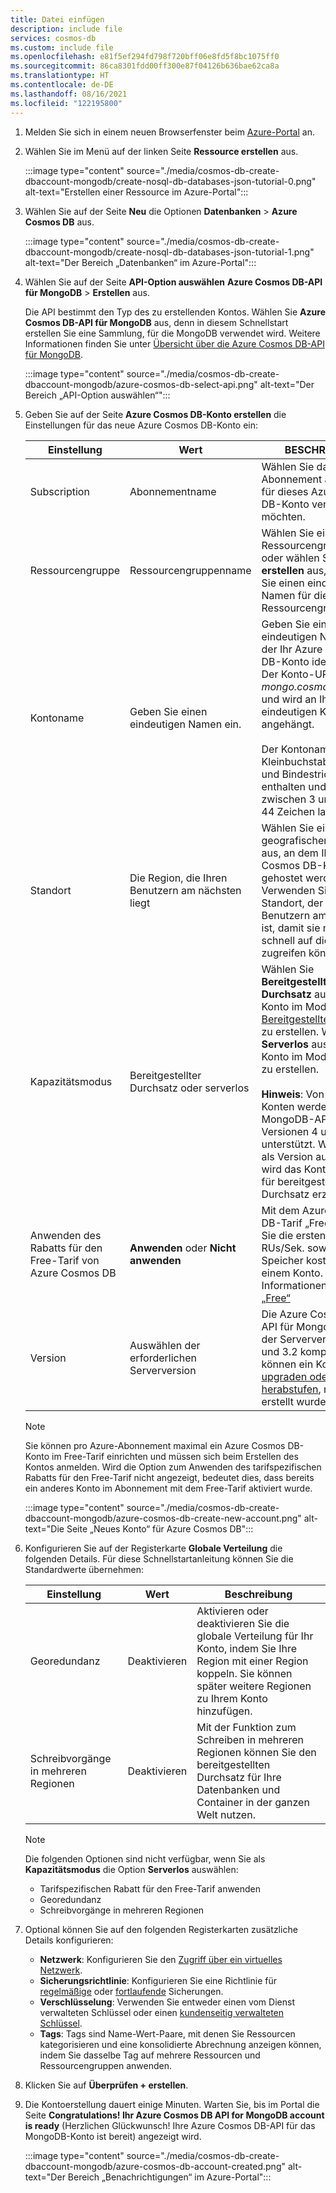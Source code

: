 ```yaml
---
title: Datei einfügen
description: include file
services: cosmos-db
ms.custom: include file
ms.openlocfilehash: e81f5ef294fd798f720bff06e8fd5f8bc1075ff0
ms.sourcegitcommit: 86ca8301fdd00ff300e87f04126b636bae62ca8a
ms.translationtype: HT
ms.contentlocale: de-DE
ms.lasthandoff: 08/16/2021
ms.locfileid: "122195800"
---
```

1. Melden Sie sich in einem neuen Browserfenster beim [Azure-Portal](https://portal.azure.com/) an.

2. Wählen Sie im Menü auf der linken Seite **Ressource erstellen** aus.
   
   :::image type="content" source="./media/cosmos-db-create-dbaccount-mongodb/create-nosql-db-databases-json-tutorial-0.png" alt-text="Erstellen einer Ressource im Azure-Portal":::
   
3. Wählen Sie auf der Seite **Neu** die Optionen **Datenbanken** > **Azure Cosmos DB** aus.
   
   :::image type="content" source="./media/cosmos-db-create-dbaccount-mongodb/create-nosql-db-databases-json-tutorial-1.png" alt-text="Der Bereich „Datenbanken“ im Azure-Portal":::
   
4. Wählen Sie auf der Seite **API-Option auswählen** **Azure Cosmos DB-API für MongoDB** > **Erstellen** aus.

   Die API bestimmt den Typ des zu erstellenden Kontos. Wählen Sie **Azure Cosmos DB-API für MongoDB** aus, denn in diesem Schnellstart erstellen Sie eine Sammlung, für die MongoDB verwendet wird. Weitere Informationen finden Sie unter [Übersicht über die Azure Cosmos DB-API für MongoDB](../mongodb-introduction.md).

   :::image type="content" source="./media/cosmos-db-create-dbaccount-mongodb/azure-cosmos-db-select-api.png" alt-text="Der Bereich „API-Option auswählen“":::

5. Geben Sie auf der Seite **Azure Cosmos DB-Konto erstellen** die Einstellungen für das neue Azure Cosmos DB-Konto ein:

   |Einstellung|Wert|BESCHREIBUNG |
   |---|---|---|
   |Subscription|Abonnementname|Wählen Sie das Azure-Abonnement aus, das Sie für dieses Azure Cosmos DB-Konto verwenden möchten. |
   |Ressourcengruppe|Ressourcengruppenname|Wählen Sie eine Ressourcengruppe aus, oder wählen Sie **Neu erstellen** aus, und geben Sie einen eindeutigen Namen für die Ressourcengruppe ein. |
   |Kontoname|Geben Sie einen eindeutigen Namen ein.|Geben Sie einen eindeutigen Namen ein, der Ihr Azure Cosmos DB-Konto identifiziert. Der Konto-URI lautet *mongo.cosmos.azure.com* und wird an Ihren eindeutigen Kontonamen angehängt.<br><br>Der Kontoname darf nur Kleinbuchstaben, Ziffern und Bindestriche (-) enthalten und muss zwischen 3 und 44 Zeichen lang sein.|
   |Standort|Die Region, die Ihren Benutzern am nächsten liegt|Wählen Sie einen geografischen Standort aus, an dem Ihr Azure Cosmos DB-Konto gehostet werden soll. Verwenden Sie den Standort, der Ihren Benutzern am nächsten ist, damit sie möglichst schnell auf die Daten zugreifen können.|
   |Kapazitätsmodus|Bereitgestellter Durchsatz oder serverlos|Wählen Sie **Bereitgestellter Durchsatz** aus, um ein Konto im Modus [Bereitgestellter Durchsatz](../set-throughput.md) zu erstellen. Wählen Sie **Serverlos** aus, um ein Konto im Modus [Serverlos](../serverless.md) zu erstellen.<br><br>**Hinweis**: Von serverlosen Konten werden nur die MongoDB-API-Versionen 4 und 3.6 unterstützt. Wenn Sie 3.2 als Version auswählen, wird das Konto im Modus für bereitgestellten Durchsatz erzwungen.|
   |Anwenden des Rabatts für den Free-Tarif von Azure Cosmos DB|**Anwenden** oder **Nicht anwenden**|Mit dem Azure Cosmos DB-Tarif „Free“ erhalten Sie die ersten 1000 RUs/Sek. sowie 25 GB Speicher kostenlos in einem Konto. Weitere Informationen zum [Tarif „Free“](https://azure.microsoft.com/pricing/details/cosmos-db/)|
   | Version | Auswählen der erforderlichen Serverversion | Die Azure Cosmos DB-API für MongoDB ist mit der Serverversion 4.0, 3.6 und 3.2 kompatibel. Sie können ein Konto [upgraden oder herabstufen](../mongodb/upgrade-mongodb-version.md), nachdem es erstellt wurde. |

   > [!NOTE]
   > Sie können pro Azure-Abonnement maximal ein Azure Cosmos DB-Konto im Free-Tarif einrichten und müssen sich beim Erstellen des Kontos anmelden. Wird die Option zum Anwenden des tarifspezifischen Rabatts für den Free-Tarif nicht angezeigt, bedeutet dies, dass bereits ein anderes Konto im Abonnement mit dem Free-Tarif aktiviert wurde.

   :::image type="content" source="./media/cosmos-db-create-dbaccount-mongodb/azure-cosmos-db-create-new-account.png" alt-text="Die Seite „Neues Konto“ für Azure Cosmos DB"::: 

1. Konfigurieren Sie auf der Registerkarte **Globale Verteilung** die folgenden Details. Für diese Schnellstartanleitung können Sie die Standardwerte übernehmen:

   |Einstellung|Wert|Beschreibung |
   |---|---|---|
   |Georedundanz|Deaktivieren|Aktivieren oder deaktivieren Sie die globale Verteilung für Ihr Konto, indem Sie Ihre Region mit einer Region koppeln. Sie können später weitere Regionen zu Ihrem Konto hinzufügen.|
   |Schreibvorgänge in mehreren Regionen|Deaktivieren|Mit der Funktion zum Schreiben in mehreren Regionen können Sie den bereitgestellten Durchsatz für Ihre Datenbanken und Container in der ganzen Welt nutzen.|

   > [!NOTE]
   > Die folgenden Optionen sind nicht verfügbar, wenn Sie als **Kapazitätsmodus** die Option **Serverlos** auswählen:
   > - Tarifspezifischen Rabatt für den Free-Tarif anwenden
   > - Georedundanz
   > - Schreibvorgänge in mehreren Regionen

1. Optional können Sie auf den folgenden Registerkarten zusätzliche Details konfigurieren:

   * **Netzwerk**: Konfigurieren Sie den [Zugriff über ein virtuelles Netzwerk](../how-to-configure-vnet-service-endpoint.md).
   * **Sicherungsrichtlinie**: Konfigurieren Sie eine Richtlinie für [regelmäßige](../configure-periodic-backup-restore.md) oder [fortlaufende](../provision-account-continuous-backup.md) Sicherungen.
   * **Verschlüsselung**: Verwenden Sie entweder einen vom Dienst verwalteten Schlüssel oder einen [kundenseitig verwalteten Schlüssel](../how-to-setup-cmk.md#create-a-new-azure-cosmos-account).
   * **Tags**: Tags sind Name-Wert-Paare, mit denen Sie Ressourcen kategorisieren und eine konsolidierte Abrechnung anzeigen können, indem Sie dasselbe Tag auf mehrere Ressourcen und Ressourcengruppen anwenden.

1. Klicken Sie auf **Überprüfen + erstellen**.

4. Die Kontoerstellung dauert einige Minuten. Warten Sie, bis im Portal die Seite **Congratulations! Ihr Azure Cosmos DB API for MongoDB account is ready** (Herzlichen Glückwunsch! Ihre Azure Cosmos DB-API für das MongoDB-Konto ist bereit) angezeigt wird.

   :::image type="content" source="./media/cosmos-db-create-dbaccount-mongodb/azure-cosmos-db-account-created.png" alt-text="Der Bereich „Benachrichtigungen“ im Azure-Portal"::: 
